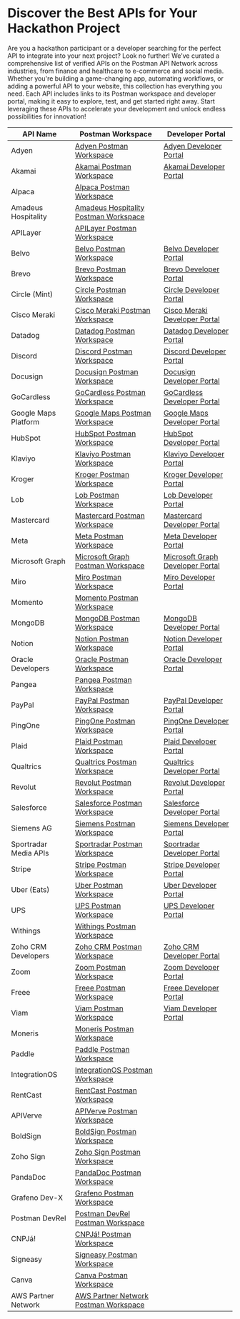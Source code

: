 # Discover the Best APIs for Your Hackathon Project

Are you a hackathon participant or a developer searching for the perfect API to integrate into your next project? Look no further! We’ve curated a comprehensive list of verified APIs on the Postman API Network across industries, from finance and healthcare to e-commerce and social media. Whether you're building a game-changing app, automating workflows, or adding a powerful API to your website, this collection has everything you need. Each API includes links to its Postman workspace and developer portal, making it easy to explore, test, and get started right away. Start leveraging these APIs to accelerate your development and unlock endless possibilities for innovation!

| API Name              | Postman Workspace                                      | Developer Portal                                                                 |
|-----------------------|-------------------------------------------------------|----------------------------------------------------------------------------------|
| Adyen                 | [Adyen Postman Workspace](https://www.postman.com/adyendev)             | [Adyen Developer Portal](https://docs.adyen.com/platforms/api)                                |
| Akamai                | [Akamai Postman Workspace](https://www.postman.com/akamai)              | [Akamai Developer Portal](https://techdocs.akamai.com/developer/docs/postman-make-api-calls)  |
| Alpaca                | [Alpaca Postman Workspace](https://www.postman.com/alpacamarkets)       |                                                                                  |
| Amadeus Hospitality    | [Amadeus Hospitality Postman Workspace](https://www.postman.com/amadeus4dev) |                                                                              |
| APILayer              | [APILayer Postman Workspace](https://www.postman.com/apilayer)          |                                                                                  |
| Belvo                 | [Belvo Postman Workspace](https://www.postman.com/belvo-api-team)       | [Belvo Developer Portal](https://developers.belvo.com/docs/get-started-in-10-minutes#configure-postman) |
| Brevo                 | [Brevo Postman Workspace](https://www.postman.com/getbrevo)             | [Brevo Developer Portal](https://brevo.dev)                                      |
| Circle (Mint)         | [Circle Postman Workspace](https://www.postman.com/circle-solutions)    | [Circle Developer Portal](https://developers.circle.com/reference/ping)          |
| Cisco Meraki          | [Cisco Meraki Postman Workspace](https://www.postman.com/meraki-api)    | [Cisco Meraki Developer Portal](https://developer.cisco.com/meraki/)             |
| Datadog               | [Datadog Postman Workspace](https://www.postman.com/datadog)            | [Datadog Developer Portal](https://docs.datadoghq.com/api/latest/)               |
| Discord               | [Discord Postman Workspace](https://www.postman.com/discord-api)        | [Discord Developer Portal](https://discord.com/developers/docs/intro)            |
| Docusign              | [Docusign Postman Workspace](https://www.postman.com/docusign)          | [Docusign Developer Portal](https://developers.docusign.com/tools/postman/)      |
| GoCardless            | [GoCardless Postman Workspace](https://www.postman.com/gocardlessapi)   | [GoCardless Developer Portal](https://gocardless.com)                            |
| Google Maps Platform  | [Google Maps Postman Workspace](https://www.postman.com/google-maps-platform) | [Google Maps Developer Portal](https://developer.google.com/maps)               |
| HubSpot               | [HubSpot Postman Workspace](https://www.postman.com/hubspot)            | [HubSpot Developer Portal](https://developers.hubspot.com/docs/api/overview)     |
| Klaviyo               | [Klaviyo Postman Workspace](https://www.postman.com/klaviyo)            | [Klaviyo Developer Portal](https://developers.klaviyo.com/en)                    |
| Kroger                | [Kroger Postman Workspace](https://www.postman.com/kroger)              | [Kroger Developer Portal](https://developer.kroger.com/)                         |
| Lob                   | [Lob Postman Workspace](https://www.postman.com/lobteam)               | [Lob Developer Portal](https://www.lob.com/developers)                           |
| Mastercard            | [Mastercard Postman Workspace](https://www.postman.com/mastercard)      | [Mastercard Developer Portal](https://developer.mastercard.com/account-to-account-commerce-for-dsp/tutorial/postman-tutorial/step1/) |
| Meta                  | [Meta Postman Workspace](https://www.postman.com/meta)                  | [Meta Developer Portal](https://developers.facebook.com/docs/whatsapp/on-premises/get-started/postman/) |
| Microsoft Graph       | [Microsoft Graph Postman Workspace](https://www.postman.com/microsoftgraph) | [Microsoft Graph Developer Portal](https://developer.microsoft.com/en-us/graph) |
| Miro                  | [Miro Postman Workspace](https://www.postman.com/miro-developer-platform) | [Miro Developer Portal](https://developers.miro.com/reference/api-reference)   |
| Momento               | [Momento Postman Workspace](https://www.postman.com/gomomento)          |                                                                                  |
| MongoDB               | [MongoDB Postman Workspace](https://www.postman.com/mongodb-devrel)     | [MongoDB Developer Portal](https://www.mongodb.com/developer/)                   |
| Notion                | [Notion Postman Workspace](https://www.postman.com/notionhq)            | [Notion Developer Portal](https://developers.notion.com/docs/getting-started)    |
| Oracle Developers     | [Oracle Postman Workspace](https://www.postman.com/oracledevs)          | [Oracle Developer Portal](https://developer.oracle.com/)                         |
| Pangea                | [Pangea Postman Workspace](https://www.postman.com/pangeacyber)         |                                                                                  |
| PayPal                | [PayPal Postman Workspace](https://www.postman.com/paypal)              | [PayPal Developer Portal](https://developer.paypal.com/api/rest/)                |
| PingOne               | [PingOne Postman Workspace](https://www.postman.com/ping-identity)      | [PingOne Developer Portal](https://www.pingidentity.com/en/platform.html)        |
| Plaid                 | [Plaid Postman Workspace](https://www.postman.com/plaid-api)            | [Plaid Developer Portal](https://plaid.com/docs/api/)                            |
| Qualtrics             | [Qualtrics Postman Workspace](https://www.postman.com/qualtrics-public-apis) | [Qualtrics Developer Portal](https://api.qualtrics.com/ZG9jOjg0MDczOA-api-reference) |
| Revolut               | [Revolut Postman Workspace](https://www.postman.com/revolut-api)        | [Revolut Developer Portal](https://developer.revolut.com/docs/guides/build-banking-apps/tutorials/test-with-postman/set-up-postman#import-the-postman-collection) |
| Salesforce            | [Salesforce Postman Workspace](https://www.postman.com/salesforce-developers) | [Salesforce Developer Portal](https://developer.salesforce.com/docs/apis)      |
| Siemens AG            | [Siemens Postman Workspace](https://www.postman.com/siemens-ag)         | [Siemens Developer Portal](https://developer.siemens.com/resources/how-tos/postman/index.html) |
| Sportradar Media APIs  | [Sportradar Postman Workspace](https://www.postman.com/sportradar-media-apis) | [Sportradar Developer Portal](https://sportradar.com/?lang=en-us)               |
| Stripe                | [Stripe Postman Workspace](https://www.postman.com/stripedev)           | [Stripe Developer Portal](https://stripe.com/docs/api)                           |
| Uber (Eats)           | [Uber Postman Workspace](https://www.postman.com/uber)                  | [Uber Developer Portal](https://developer.uber.com/docs/eats/introduction)       |
| UPS                   | [UPS Postman Workspace](https://www.postman.com/ups-api)                | [UPS Developer Portal](https://developer.ups.com/?loc=en_US)                     |
| Withings              | [Withings Postman Workspace](https://www.postman.com/withings)          |                                                                                  |
| Zoho CRM Developers    | [Zoho CRM Postman Workspace](https://www.postman.com/zohocrmdevelopers) | [Zoho CRM Developer Portal](https://www.zoho.com/crm/developer/docs/api/v3/)   |
| Zoom                  | [Zoom Postman Workspace](https://www.postman.com/zoom-developer)        | [Zoom Developer Portal](https://developers.zoom.us/docs/api/rest/postman/)      |
| Freee                 | [Freee Postman Workspace](https://www.postman.com/freee-public-api)     | [Freee Developer Portal](https://developer.freee.co.jp/reference/accounting/reference) |
| Viam                  | [Viam Postman Workspace](https://www.postman.com/viamrobotics)          | [Viam Developer Portal](https://docs.viam.com/appendix/apis/)                    |
| Moneris               | [Moneris Postman Workspace](https://www.postman.com/moneris)            |                                                                                  |
| Paddle                | [Paddle Postman Workspace](https://www.postman.com/paddlehq)            |                                                                                  |
| IntegrationOS         | [IntegrationOS Postman Workspace](https://www.postman.com/integrationos)|                                                                                  |
| RentCast              | [RentCast Postman Workspace](https://www.postman.com/rentcast)          |                                                                                  |
| APIVerve              | [APIVerve Postman Workspace](https://www.postman.com/apiverve)          |                                                                                  |
| BoldSign              | [BoldSign Postman Workspace](https://www.postman.com/boldsign)          |                                                                                  |
| Zoho Sign             | [Zoho Sign Postman Workspace](https://www.postman.com/zohosign)         |                                                                                  |
| PandaDoc              | [PandaDoc Postman Workspace](https://www.postman.com/pandadoc-api)      |                                                                                  |
| Grafeno Dev-X         | [Grafeno Postman Workspace](https://www.postman.com/grafenodevs)        |                                                                                  |
| Postman DevRel        | [Postman DevRel Postman Workspace](https://www.postman.com/)            |                                                                                  |
| CNPJá!                | [CNPJá! Postman Workspace](https://www.postman.com/cnpja-api)           |                                                                                  |
| Signeasy              | [Signeasy Postman Workspace](https://www.postman.com/signeasy)          |                                                                                  |
| Canva                 | [Canva Postman Workspace](https://www.postman.com/canva-developers)     |                                                                                  |
| AWS Partner Network   | [AWS Partner Network Postman Workspace](https://www.postman.com/aws-partner-network) |                                                                                  |
